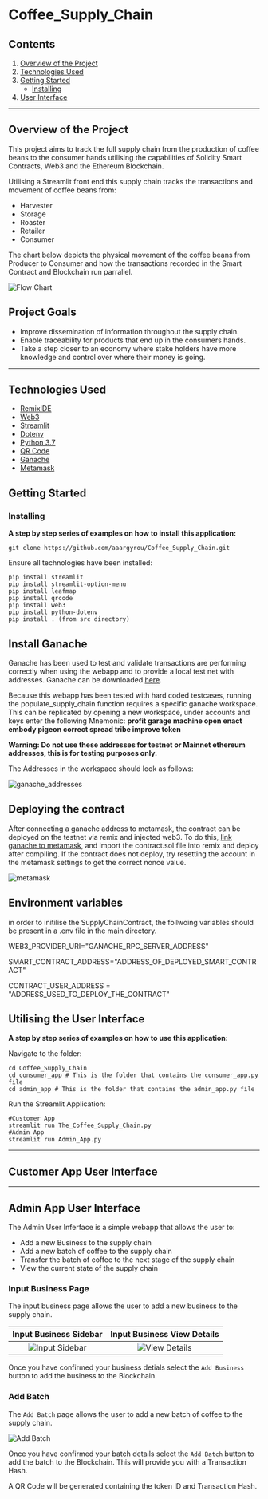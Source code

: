 # Coffee_Supply_Chain

## Contents
1. [Overview of the Project](#overview-of-the-project)
2. [Technologies Used](#technologies-used)
3. [Getting Started](#getting-started)
    * [Installing](#installing)
4. [User Interface](#utilising-the-user-interface)


---
## Overview of the Project

This project aims to track the full supply chain from the production of coffee beans to the consumer hands utilising the capabilities of Solidity Smart Contracts, Web3 and the Ethereum Blockchain. 

Utilising a Streamlit front end this supply chain tracks the transactions and movement of coffee beans from:
* Harvester
* Storage
* Roaster
* Retailer
* Consumer

The chart below depicts the physical movement of the coffee beans from Producer to Consumer and how the transactions recorded in the Smart Contract and Blockchain run parrallel. 

![Flow Chart](./Images/flow_structure.png)


## Project Goals
* Improve dissemination of information throughout the supply chain.
* Enable traceability for products that end up in the consumers hands.
* Take a step closer to an economy where stake holders have more knowledge and  control over where their money is going.

---

## Technologies Used

* [RemixIDE](https://remix-project.org/)
* [Web3](https://web3py.readthedocs.io/en/stable)
* [Streamlit](https://streamlit.io/)
* [Dotenv](https://pypi.org/project/python-dotenv/)
* [Python 3.7]()
* [QR Code](https://pypi.org/project/qrcode/)
* [Ganache](https://trufflesuite.com/ganache/)
* [Metamask](https://metamask.io/)


## Getting Started
### Installing
**A step by step series of examples on how to install this application:**

	git clone https://github.com/aaargyrou/Coffee_Supply_Chain.git

Ensure all technologies have been installed:

    pip install streamlit
    pip install streamlit-option-menu
    pip install leafmap
    pip install qrcode
    pip install web3
    pip install python-dotenv
    pip install . (from src directory)
## Install Ganache
Ganache has been used to test and validate transactions are performing correctly when using the webapp and to provide a local test net with addresses. 
Ganache can be downloaded [here](https://trufflesuite.com/ganache/).

Because this webapp has been tested with hard coded testcases, running the populate_supply_chain function requires a specific ganache workspace. This can be replicated by opening a new workspace, under accounts and keys enter the following Mnemonic: **profit garage machine open enact embody pigeon correct spread tribe improve token**

**Warning: Do not use these addresses for testnet or Mainnet ethereum addresses, this is for testing purposes only.**

The Addresses in the workspace should look as follows:

![ganache_addresses](Images/ganache_screenshot.png)


## Deploying the contract
After connecting a ganache address to metamask, the contract can be deployed on the testnet via remix and injected web3. To do this, [link ganache to metamask](https://dapp-world.com/blogs/01/how-to-connect-ganache-with-metamask-and-deploy-smart-contracts-on-remix-without-1619847868947), and import the contract.sol file into remix and deploy after compiling. If the contract does not deploy, try resetting the account in the metamask settings to get the correct nonce value.

![metamask](Images/contract_deploy.png)


## Environment variables
in order to initilise the SupplyChainContract, the follwoing variables should be present in a .env 
file in the main directory.

WEB3_PROVIDER_URI="GANACHE_RPC_SERVER_ADDRESS"

SMART_CONTRACT_ADDRESS="ADDRESS_OF_DEPLOYED_SMART_CONTRACT"

CONTRACT_USER_ADDRESS = "ADDRESS_USED_TO_DEPLOY_THE_CONTRACT"

## Utilising the User Interface
**A step by step series of examples on how to use this application:**

Navigate to the folder:

    cd Coffee_Supply_Chain
    cd consumer_app # This is the folder that contains the consumer_app.py file
    cd admin_app # This is the folder that contains the admin_app.py file


Run the Streamlit Application:

    #Customer App
    streamlit run The_Coffee_Supply_Chain.py
    #Admin App
    streamlit run Admin_App.py

---

## Customer App User Interface


---
## Admin App User Interface
The Admin User Inferface is a simple webapp that allows the user to:
* Add a new Business to the supply chain
* Add a new batch of coffee to the supply chain
* Transfer the batch of coffee to the next stage of the supply chain
* View the current state of the supply chain


### **Input Business Page**
The input business page allows the user to add a new business to the supply chain.

Input Business Sidebar             |  Input Business View Details
:-------------------------:|:-------------------------:
![Input Sidebar](Images/admin_input_sidebar.png)   |  ![View Details](Images/admin_input_viewdetails.png)

Once you have confirmed your business detials select the `Add Business` button to add the business to the Blockchain.

### **Add Batch**
The `Add Batch` page allows the user to add a new batch of coffee to the supply chain.

![Add Batch](Images/admin_addbatch.png)

Once you have confirmed your batch details select the `Add Batch` button to add the batch to the Blockchain. This will provide you with a Transaction Hash.

A QR Code will be generated containing the token ID and Transaction Hash.